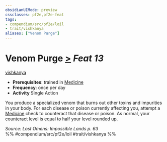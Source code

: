 ```yaml
---
obsidianUIMode: preview
cssclasses: pf2e,pf2e-feat
tags:
- compendium/src/pf2e/loil
- trait/vishkanya
aliases: ["Venom Purge"]
---
```

# Venom Purge  [>](rules/core-rulebook/chapter-9-playing-the-game.md#Actions "Single Action") *Feat 13*  
[vishkanya](rules/traits/vishkanya-loil.md "Vishkanya Ancestry & Heritage Trait")  

- **Prerequisites**: trained in [Medicine](compendium/skills.md#Medicine)
- **Frequency**: once per day
- **Activity** Single Action

You produce a specialized venom that burns out other toxins and impurities in your body. For each disease or poison currently affecting you, attempt a [Medicine](compendium/skills.md#Medicine) check to counteract that disease or poison. As normal, your counteract level is equal to half your level rounded up.

*Source: Lost Omens: Impossible Lands p. 63*  
%% #compendium/src/pf2e/loil #trait/vishkanya %%